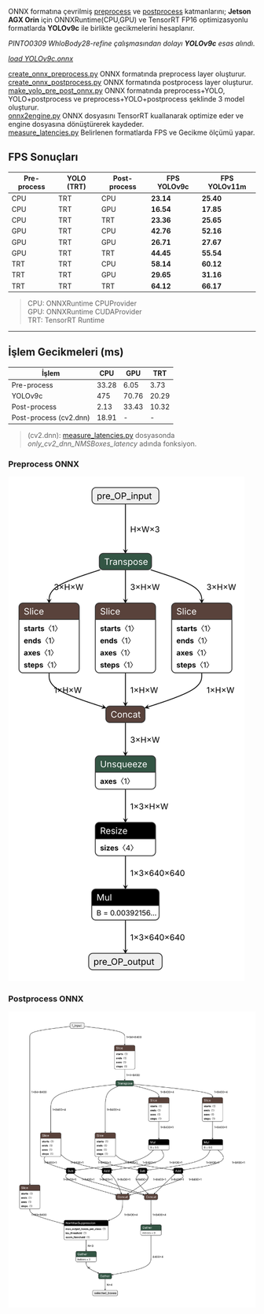 ONNX formatına çevrilmiş [preprocess](create_onnx_preprocess.py) ve [postprocess](create_onnx_postprocess.py) katmanlarını; **Jetson AGX Orin** için ONNXRuntime(CPU,GPU) ve TensorRT FP16 optimizasyonlu formatlarda **YOLOv9c** ile birlikte gecikmelerini hesaplanır.

*PINTO0309 WhloBody28-refine çalışmasından dolayı **YOLOv9c** esas alındı.*

*[load YOLOv9c.onnx](https://drive.google.com/drive/folders/1Y4fIZ2RIcwwvMGylCMhVJTgsWY8OH8LE?usp=drive_link)*

[create_onnx_preprocess.py](create_onnx_preprocess.py) ONNX formatında preprocess layer oluşturur.\
[create_onnx_postprocess.py](create_onnx_postprocess.py) ONNX formatında postprocess layer oluşturur.\
[make_yolo_pre_post_onnx.py](make_yolo_pre_post_onnx.py) ONNX formatında preprocess+YOLO, YOLO+postprocess ve preprocess+YOLO+postprocess şeklinde 3 model oluşturur.\
[onnx2engine.py](onnx2engine.py) ONNX dosyasını TensorRT kuallanarak optimize eder ve engine dosyasına dönüştürerek kaydeder.\
[measure_latencies.py](measure_latencies.py) Belirlenen formatlarda FPS ve Gecikme ölçümü yapar.


## FPS Sonuçları

| Pre-process | YOLO (TRT) | Post-process | FPS YOLOv9c  | FPS YOLOv11m  |
| ----------- | ---------- | ------------ | ------------ | ------------- |
| CPU         | TRT        | CPU          | **23.14**    | **25.40**     |
| CPU         | TRT        | GPU          | **16.54**    | **17.85**     |
| CPU         | TRT        | TRT          | **23.36**    | **25.65**     |
| GPU         | TRT        | CPU          | **42.76**    | **52.16**     |
| GPU         | TRT        | GPU          | **26.71**    | **27.67**     |
| GPU         | TRT        | TRT          | **44.45**    | **55.54**     |
| TRT         | TRT        | CPU          | **58.14**    | **60.12**     |
| TRT         | TRT        | GPU          | **29.65**    | **31.16**     |
| TRT         | TRT        | TRT          | **64.12**    | **66.17**     |

> CPU: ONNXRuntime CPUProvider\
> GPU: ONNXRuntime CUDAProvider\
> TRT: TensorRT Runtime
---

## İşlem Gecikmeleri (ms)

| İşlem                    | CPU   | GPU   | TRT    |
|--------------------------|-------|-------|--------|
| Pre-process              | 33.28 | 6.05  | 3.73   |
| YOLOv9c                  | 475   | 70.76 | 20.29  |
| Post-process             | 2.13  | 33.43 | 10.32  |
| Post-process (cv2.dnn)   | 18.91 |   -   |   -    |


> (cv2.dnn): [measure_latencies.py](measure_latencies.py) dosyasonda *only_cv2_dnn_NMSBoxes_latency* adında fonksiyon.

### Preprocess ONNX
![assests/pre_process.onnx.png](assests/pre_process.onnx.svg)

### Postprocess ONNX
![assests/post_process.onnx.svg](assests/post_process.onnx.svg)
